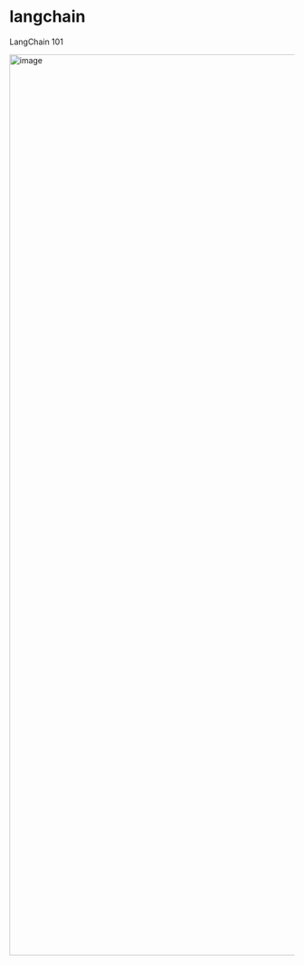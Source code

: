 # langchain
LangChain 101




<img width="1594" alt="image" src="https://github.com/user-attachments/assets/2f207049-bc5f-44d2-88b7-a07e58a6f3f7">
